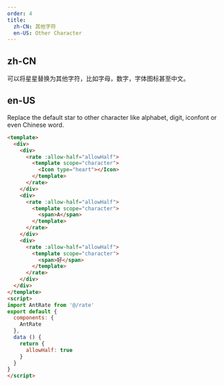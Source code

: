 ```yaml
---
order: 4
title:
  zh-CN: 其他字符
  en-US: Other Character
---
```


## zh-CN

可以将星星替换为其他字符，比如字母，数字，字体图标甚至中文。

## en-US

Replace the default star to other character like alphabet, digit, iconfont or even Chinese word.

````html
<template>
  <div>
    <div>
      <rate :allow-half="allowHalf">
        <template scope="character">
          <Icon type="heart"></Icon>
        </template>
      </rate>
    </div>
    <div>
      <rate :allow-half="allowHalf">
        <template scope="character">
          <span>A</span>
        </template>
      </rate>
    </div>
    <div>
      <rate :allow-half="allowHalf">
        <template scope="character">
          <span>好</span>
        </template>
      </rate>
    </div>
  </div>
</template>
<script>
import AntRate from '@/rate'
export default {
  components: {
    AntRate
  },
  data () {
    return {
      allowHalf: true
    }
  }
}
</script>
````

